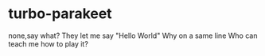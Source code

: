 # turbo-parakeet
none,say what?
They let me say "Hello World"
Why on a same line
Who can teach me how to play it?
